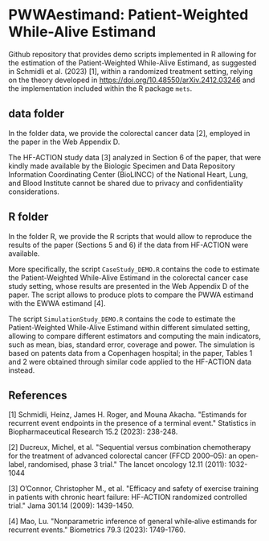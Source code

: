 # PWWAestimand: Patient-Weighted While-Alive Estimand

Github repository that provides demo scripts implemented in R
allowing for the estimation of the Patient-Weighted While-Alive Estimand, 
as suggested in Schmidli et al. (2023) [1],
within a randomized treatment setting, 
relying on the theory developed in https://doi.org/10.48550/arXiv.2412.03246
and the implementation included within the R package `mets`.

## data folder
In the folder data, we provide the colorectal cancer data [2], employed in the paper
in the Web Appendix D.

The HF-ACTION study data [3] analyzed in Section 6 of the paper,
that were kindly made available 
by the Biologic Specimen and Data Repository Information Coordinating Center (BioLINCC) 
of the National Heart, Lung, and Blood Institute
cannot be shared due to privacy and confidentiality considerations.


## R folder
In the folder R, we provide the R scripts that 
would allow to reproduce the results of the paper (Sections 5 and 6) if the data from HF-ACTION were available.

More specifically, the script `CaseStudy_DEMO.R` contains the code to estimate the Patient-Weighted While-Alive Estimand
in the colorectal cancer case study setting, whose results are presented in the Web Appendix D of the paper.
The script allows to produce plots to compare the PWWA estimand with the EWWA estimand [4].

The script `SimulationStudy_DEMO.R` contains the code to estimate the Patient-Weighted While-Alive Estimand
within different simulated setting, allowing to compare different estimators 
and computing the main indicators, such as mean, bias, standard error, coverage and power.
The simulation is based on patents data from a Copenhagen hospital; 
in the paper, Tables 1 and 2 were obtained through similar code applied to the HF-ACTION data instead.


## References
[1] Schmidli, Heinz, James H. Roger, and Mouna Akacha. "Estimands for recurrent event endpoints in the presence of a terminal event." Statistics in Biopharmaceutical Research 15.2 (2023): 238-248.

[2] Ducreux, Michel, et al. "Sequential versus combination chemotherapy for the treatment of advanced colorectal cancer (FFCD 2000–05): an open-label, randomised, phase 3 trial." The lancet oncology 12.11 (2011): 1032-1044

[3] O’Connor, Christopher M., et al. "Efficacy and safety of exercise training in patients 
with chronic heart failure: HF-ACTION randomized controlled trial." Jama 301.14 (2009): 1439-1450.

[4] Mao, Lu. "Nonparametric inference of general while‐alive estimands for recurrent events." Biometrics 79.3 (2023): 1749-1760.

